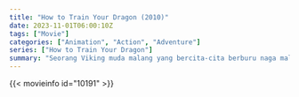 ```yaml
---
title: "How to Train Your Dragon (2010)"
date: 2023-11-01T06:00:10Z
tags: ["Movie"]
categories: ["Animation", "Action", "Adventure"]
series: ["How to Train Your Dragon"]
summary: "Seorang Viking muda malang yang bercita-cita berburu naga malah menjadi teman tak terduga dari naga muda, dan mengetahui bahwa mungkin ada lebih banyak hal di makhluk itu daripada yang ia duga."
---
```


<mux-player stream-type="on-demand"
src="https://kp3d-my.sharepoint.com/personal/ryoo_kp3d_onmicrosoft_com/_layouts/15/download.aspx?share=EXiTvM6X6l9Aq0cUv3LzWkYBcQbiLlk1mUra_3rnKDjV4w" prefer-playback="mse" controls>

</mux-player>


{{< movieinfo id="10191" >}}

<script src="https://cdn.jsdelivr.net/npm/@mux/mux-player"></script>

 <script type="application/ld+json ">
{
"@context": "https://schema.org/",
"@type": "VideoObject",
"name": "How to Train Your Dragon",
"contentUrl": "https://stream.mux.com/foSFeIw6M2101nk6fTTKRXgEJtyBUtJVeflCHoB1abOM.m3u8",
"thumbnailUrl": "https://www.themoviedb.org/t/p/original/mQuXEnW7P5D8LLTpno1ipXqBkQR.jpg?width=314&fit_mode=preserve&time=25",
"uploadDate": "2023-11-01T06:00:10Z",
}

</script>